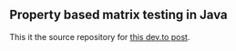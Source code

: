 <!-- markdownlint-disable MD041 -->
## Property based matrix testing in Java

This it the source repository for [this dev.to post](https://dev.to/tomerfi/property-based-matrix-testing-in-java-47p4).
